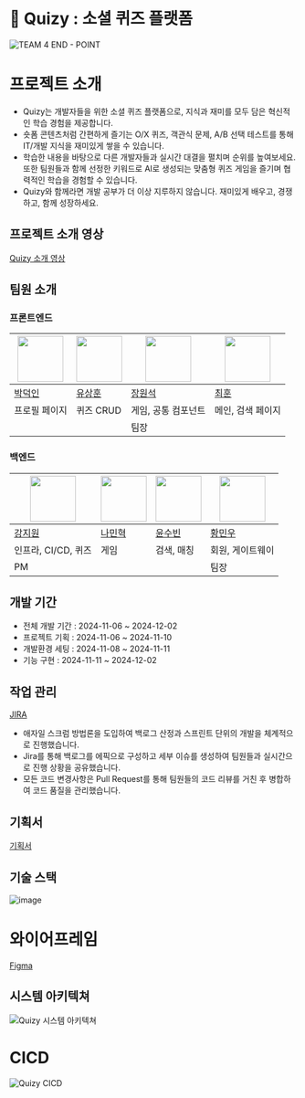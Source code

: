 # 🧐 Quizy : 소셜 퀴즈 플랫폼

![TEAM 4 END - POINT](https://github.com/user-attachments/assets/0262f3d9-ab9e-44ec-8a86-5c7dd703a66f)

# 프로젝트 소개

- Quizy는 개발자들을 위한 소셜 퀴즈 플랫폼으로, 지식과 재미를 모두 담은 혁신적인 학습 경험을 제공합니다.
- 숏폼 콘텐츠처럼 간편하게 즐기는 O/X 퀴즈, 객관식 문제, A/B 선택 테스트를 통해 IT/개발 지식을 재미있게 쌓을 수 있습니다.
- 학습한 내용을 바탕으로 다른 개발자들과 실시간 대결을 펼치며 순위를 높여보세요. 또한 팀원들과 함께 선정한 키워드로 AI로 생성되는 맞춤형 퀴즈 게임을 즐기며 협력적인 학습을 경험할 수 있습니다.
- Quizy와 함께라면 개발 공부가 더 이상 지루하지 않습니다. 재미있게 배우고, 경쟁하고, 함께 성장하세요.

## 프로젝트 소개 영상

[Quizy 소개 영상](https://www.youtube.com/watch?v=K8iRQxYGXew)

## 팀원 소개

### 프론트엔드

| <img src="https://avatars.githubusercontent.com/u/50727457?v=4" width="80"> | <img src="https://avatars.githubusercontent.com/u/95310496?v=4" width="80"> | <img src="https://avatars.githubusercontent.com/u/122918159?v=4" width="80"> | <img src="https://avatars.githubusercontent.com/u/82489078?v=4" width="80"> |
|-----------------------------------------------------------------------------|-----------------------------------------------------------------------------|------------------------------------------------------------------------------|-----------------------------------------------------------------------------|
| [박덕인](https://github.com/kod0751)                                           | [유상훈](https://github.com/Yoos99)                                            | [장원석](https://github.com/Wonchang0314)                                       | [최훈](https://github.com/hoon-hoon)                                          |
| 프로필 페이지                                                                     | 퀴즈 CRUD                                                                     | 게임, 공통 컴포넌트                                                                  | 메인, 검색 페이지                                                                  |
|                                                                             |                                                                             | 팀장                                                                           |                                                                             |

### 백엔드

| <img src="https://avatars.githubusercontent.com/u/128073698?v=4" width="80"> | <img src="https://avatars.githubusercontent.com/u/112960401?v=4" width="80"> | <img src="https://avatars.githubusercontent.com/u/67736320?v=4" width="80"> | <img src="https://avatars.githubusercontent.com/u/97011190?v=4" width="80"> |
|------------------------------------------------------------------------------|------------------------------------------------------------------------------|-----------------------------------------------------------------------------|-----------------------------------------------------------------------------|
| [강지원](https://github.com/JiwonKKang)                                         | [나민혁](https://github.com/NaMinhyeok)                                         | [윤수빈](https://github.com/s0o0bn)                                            | [황민우](https://github.com/HMWG)                                              |
| 인프라, CI/CD, 퀴즈                                                               | 게임                                                                           | 검색, 매칭                                                                      | 회원, 게이트웨이                                                                   |
| PM                                                                           |                                                                              |                                                                             | 팀장                                                                          |

## 개발 기간

- 전체 개발 기간 : 2024-11-06 ~ 2024-12-02
- 프로젝트 기획 : 2024-11-06 ~ 2024-11-10
- 개발환경 세팅 : 2024-11-08 ~ 2024-11-11
- 기능 구현 : 2024-11-11 ~ 2024-12-02

## 작업 관리

[JIRA](https://rkdwldnjs878-1731394506977.atlassian.net/jira/software/projects/QUZ/boards/1/backlog?epics=visible)

- 애자일 스크럼 방법론을 도입하여 백로그 산정과 스프린트 단위의 개발을 체계적으로 진행했습니다.
- Jira를 통해 백로그를 에픽으로 구성하고 세부 이슈를 생성하여 팀원들과 실시간으로 진행 상황을 공유했습니다.
- 모든 코드 변경사항은 Pull Request를 통해 팀원들의 코드 리뷰를 거친 후 병합하여 코드 품질을 관리했습니다.

## 기획서

[기획서](https://www.notion.so/3d271163401a4da3bd9ff9e2620f1cb9?pvs=21)

## 기술 스택

![image](https://github.com/user-attachments/assets/d3a92bdd-aac2-4cd2-8737-66a8fcd7ead7)

# 와이어프레임

[Figma](https://embed.figma.com/board/b0GOfiYpuendfJwq8Gatbv/%EC%88%8F%ED%8F%BC-%ED%80%B4%EC%A6%88-%ED%94%8C%EB%9E%AB%ED%8F%BC-%ED%99%94%EB%A9%B4-%EC%A0%95%EC%9D%98?node-id=0-1&node-type=canvas&t=yheujhD0MAfZ215H-0&embed-host=notion&footer=false&theme=system)

## 시스템 아키텍쳐

![Quizy 시스템 아키텍쳐](https://github.com/user-attachments/assets/039e28b4-dc5d-4927-b4a2-d359ef1a7e3c)

# CICD

![Quizy CICD](https://github.com/user-attachments/assets/33c6a245-bbf5-4197-a996-62b8dccb40c1)
